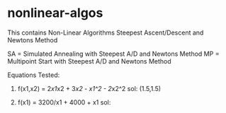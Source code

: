 # nonlinear-algos
This contains Non-Linear Algorithms
Steepest Ascent/Descent and Newtons Method
 
SA = Simulated Annealing with Steepest A/D and Newtons Method
MP = Multipoint Start with Steepest A/D and Newtons Method

Equations Tested:
1) f(x1,x2) = 2*x1*x2 + 3*x2 - x1^2 - 2*x2^2
sol: (1.5,1.5)

2) f(x1) = 3200/x1 + 4000 + x1
sol: 
